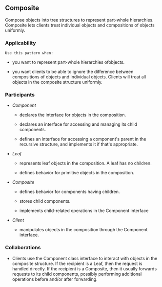 ## Composite
Compose objects into tree structures to represent part-whole hierarchies. Composite lets clients treat individual objects and compositions of objects uniformly.

### Applicability

    Use this pattern when:

 - you want to represent part-whole hierarchies ofobjects.

 - you want clients to be able to ignore the difference between compositions of objects and individual objects. Clients will treat all objects in the composite structure uniformly.

### Participants

 - _Component_ 

    - declares the interface for objects in the composition.
    
    - declares an interface for accessing and managing its child components.
    
    - defines an interface for accessing a component's parent in the recursive structure, and implements it if that's appropriate.

- _Leaf_

    - represents leaf objects in the composition. A leaf has no children.

    - defines behavior for primitive objects in the composition.

- _Composite_

    - defines behavior for components having children.

    - stores child components.

    - implements child-related operations in the Component interface        

- _Client_
    - manipulates objects in the composition through the Component interface.

### Collaborations
 - Clients use the Component class interface to interact with objects in the composite structure. If the recipient is a Leaf, then the request is handled directly. If the recipient is a Composite, then it usually forwards requests to its child components, possibly performing additional operations before and/or after forwarding.